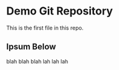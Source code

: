 # Demo Git Repository

This is the first file in this repo.

## Ipsum Below

blah blah blah
lah lah lah
